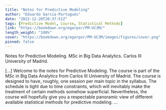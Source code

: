 ```yaml
---
title: "Notes for Predictive Modeling"
author: "Eduardo García-Portugués"
date: "2022-12-20T20:37:51Z"
tags: [Predictive Model, Course, Statistical Methods]
link: "https://bookdown.org/egarpor/PM-UC3M/"
length_weight: "100%"
cover: "https://bookdown.org/egarpor/PM-UC3M/images/figures/cover.png"
pinned: false
---
```


<p>Notes for Predictive Modeling. MSc in Big Data Analytics.
Carlos III University of Madrid.</p> [...] Welcome to the notes for Predictive Modeling. The course is part of the MSc in Big Data Analytics from Carlos III University of Madrid. The course is designed to have, roughly, one session per main topic in the syllabus. The schedule is tight due to time constraints, which will inevitably make the treatment of certain methods somehow superficial. Nevertheless, the course will hopefully give you a respectable panoramic view of different available statistical methods for predictive modeling. ...
